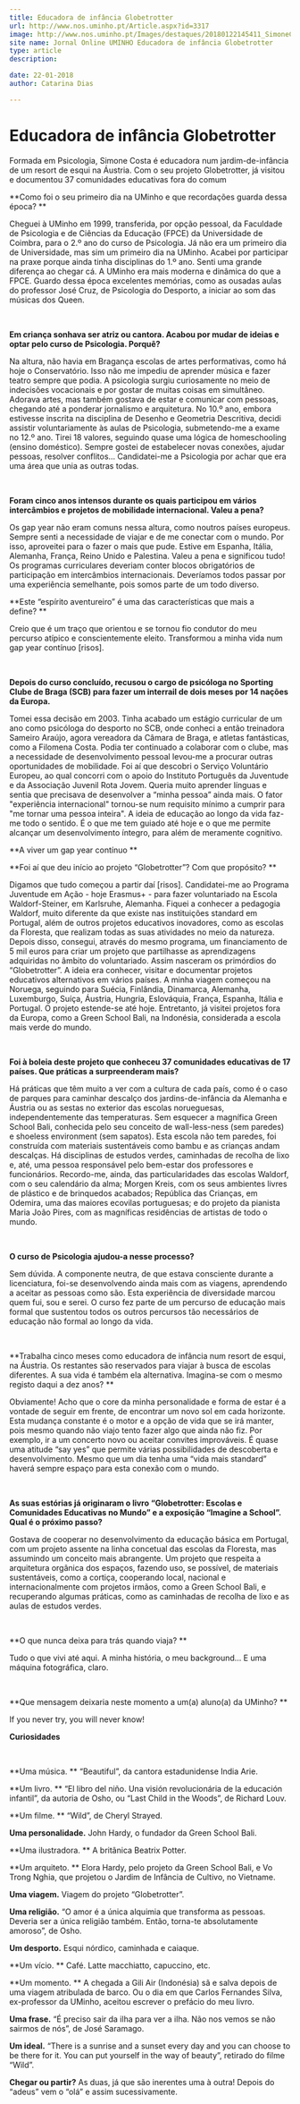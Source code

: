 ```yaml
---
title: Educadora de infância Globetrotter
url: http://www.nos.uminho.pt/Article.aspx?id=3317
image: http://www.nos.uminho.pt/Images/destaques/20180122145411_SimoneCostaesta.jpg
site name: Jornal Online UMINHO Educadora de infância Globetrotter
type: article
description: 

date: 22-01-2018
author: Catarina Dias

---
```

# Educadora de infância Globetrotter


  

Formada em Psicologia, Simone Costa é educadora num jardim-de-infância de um resort de esqui na Áustria. Com o seu projeto Globetrotter, já visitou e documentou 37 comunidades educativas fora do comum

**Como foi o seu primeiro dia na UMinho e que recordações guarda dessa época? ** 

Cheguei à UMinho em 1999, transferida, por opção pessoal, da Faculdade de Psicologia e de Ciências da Educação (FPCE) da Universidade de Coimbra, para o 2.º ano do curso de Psicologia. Já não era um primeiro dia de Universidade, mas sim um primeiro dia na UMinho. Acabei por participar na praxe porque ainda tinha disciplinas do 1.º ano. Senti uma grande diferença ao chegar cá. A UMinho era mais moderna e dinâmica do que a FPCE. Guardo dessa época excelentes memórias, como as ousadas aulas do professor José Cruz, de Psicologia do Desporto, a iniciar ao som das músicas dos Queen.

 

**Em criança sonhava ser atriz ou cantora. Acabou por mudar de ideias e optar pelo curso de Psicologia. Porquê?** 

Na altura, não havia em Bragança escolas de artes performativas, como há hoje o Conservatório. Isso não me impediu de aprender música e fazer teatro sempre que podia. A psicologia surgiu curiosamente no meio de indecisões vocacionais e por gostar de muitas coisas em simultâneo. Adorava artes, mas também gostava de estar e comunicar com pessoas, chegando até a ponderar jornalismo e arquitetura. No 10.º ano, embora estivesse inscrita na disciplina de Desenho e Geometria Descritiva, decidi assistir voluntariamente às aulas de Psicologia, submetendo-me a exame no 12.º ano. Tirei 18 valores, seguindo quase uma lógica de homeschooling (ensino doméstico). Sempre gostei de estabelecer novas conexões, ajudar pessoas, resolver conflitos… Candidatei-me a Psicologia por achar que era uma área que unia as outras todas.

 

**Foram cinco anos intensos durante os quais participou em vários intercâmbios e projetos de mobilidade internacional. Valeu a pena?** 

Os gap year não eram comuns nessa altura, como noutros países europeus. Sempre senti a necessidade de viajar e de me conectar com o mundo. Por isso, aproveitei para o fazer o mais que pude. Estive em Espanha, Itália, Alemanha, França, Reino Unido e Palestina. Valeu a pena e significou tudo! Os programas curriculares deveriam conter blocos obrigatórios de participação em intercâmbios internacionais. Deveríamos todos passar por uma experiência semelhante, pois somos parte de um todo diverso.

**Este “espírito aventureiro” é uma das características que mais a define? ** 

Creio que é um traço que orientou e se tornou fio condutor do meu percurso atípico e conscientemente eleito. Transformou a minha vida num gap year contínuo [risos]. 

 

**Depois do curso concluído, recusou o cargo de psicóloga no Sporting Clube de Braga (SCB) para fazer um interrail de dois meses por 14 nações da Europa.** 

Tomei essa decisão em 2003. Tinha acabado um estágio curricular de um ano como psicóloga do desporto no SCB, onde conheci a então treinadora Sameiro Araújo, agora vereadora da Câmara de Braga, e atletas fantásticas, como a Filomena Costa. Podia ter continuado a colaborar com o clube, mas a necessidade de desenvolvimento pessoal levou-me a procurar outras oportunidades de mobilidade. Foi aí que descobri o Serviço Voluntário Europeu, ao qual concorri com o apoio do Instituto Português da Juventude e da Associação Juvenil Rota Jovem. Queria muito aprender línguas e sentia que precisava de desenvolver a “minha pessoa” ainda mais. O fator "experiência internacional" tornou-se num requisito mínimo a cumprir para "me tornar uma pessoa inteira". A ideia de educação ao longo da vida faz-me todo o sentido. É o que me tem guiado até hoje e o que me permite alcançar um desenvolvimento íntegro, para além de meramente cognitivo.

**A viver um gap year contínuo ** 
 

**Foi aí que deu início ao projeto “Globetrotter”? Com que propósito? ** 

Digamos que tudo começou a partir daí [risos]. Candidatei-me ao Programa Juventude em Ação - hoje Erasmus+ - para fazer voluntariado na Escola Waldorf-Steiner, em Karlsruhe, Alemanha. Fiquei a conhecer a pedagogia Waldorf, muito diferente da que existe nas instituições standard em Portugal, além de outros projetos educativos inovadores, como as escolas da Floresta, que realizam todas as suas atividades no meio da natureza. Depois disso, consegui, através do mesmo programa, um financiamento de 5 mil euros para criar um projeto que partilhasse as aprendizagens adquiridas no âmbito do voluntariado. Assim nasceram os primórdios do “Globetrotter”. A ideia era conhecer, visitar e documentar projetos educativos alternativos em vários países. A minha viagem começou na Noruega, seguindo para Suécia, Finlândia, Dinamarca, Alemanha, Luxemburgo, Suíça, Áustria, Hungria, Eslováquia, França, Espanha, Itália e Portugal. O projeto estende-se até hoje. Entretanto, já visitei projetos fora da Europa, como a Green School Bali, na Indonésia, considerada a escola mais verde do mundo.

 

**Foi à boleia deste projeto que conheceu 37 comunidades educativas de 17 países. Que práticas a surpreenderam mais?** 

Há práticas que têm muito a ver com a cultura de cada país, como é o caso de parques para caminhar descalço dos jardins-de-infância da Alemanha e Áustria ou as sestas no exterior das escolas norueguesas, independentemente das temperaturas. Sem esquecer a magnífica Green School Bali, conhecida pelo seu conceito de wall-less-ness (sem paredes) e shoeless environment (sem sapatos). Esta escola não tem paredes, foi construída com materiais sustentáveis como bambu e as crianças andam descalças. Há disciplinas de estudos verdes, caminhadas de recolha de lixo e, até, uma pessoa responsável pelo bem-estar dos professores e funcionários. Recordo-me, ainda, das particularidades das escolas Waldorf, com o seu calendário da alma; Morgen Kreis, com os seus ambientes livres de plástico e de brinquedos acabados; República das Crianças, em Odemira, uma das maiores ecovilas portuguesas; e do projeto da pianista Maria João Pires, com as magníficas residências de artistas de todo o mundo.

 

**O curso de Psicologia ajudou-a nesse processo?** 

Sem dúvida. A componente neutra, de que estava consciente durante a licenciatura, foi-se desenvolvendo ainda mais com as viagens, aprendendo a aceitar as pessoas como são. Esta experiência de diversidade marcou quem fui, sou e serei. O curso fez parte de um percurso de educação mais formal que sustentou todos os outros percursos tão necessários de educação não formal ao longo da vida.

 

**Trabalha cinco meses como educadora de infância num resort de esqui, na Áustria. Os restantes são reservados para viajar à busca de escolas diferentes. A sua vida é também ela alternativa. Imagina-se com o mesmo registo daqui a dez anos? ** 

Obviamente! Acho que o core da minha personalidade e forma de estar é a vontade de seguir em frente, de encontrar um novo sol em cada horizonte. Esta mudança constante é o motor e a opção de vida que se irá manter, pois mesmo quando não viajo tento fazer algo que ainda não fiz. Por exemplo, ir a um concerto novo ou aceitar convites improváveis. É quase uma atitude “say yes” que permite várias possibilidades de descoberta e desenvolvimento. Mesmo que um dia tenha uma “vida mais standard” haverá sempre espaço para esta conexão com o mundo.

 

**As suas estórias já originaram o livro “Globetrotter: Escolas e Comunidades Educativas no Mundo” e a exposição “Imagine a School”. Qual é o próximo passo?** 

Gostava de cooperar no desenvolvimento da educação básica em Portugal, com um projeto assente na linha concetual das escolas da Floresta, mas assumindo um conceito mais abrangente. Um projeto que respeita a arquitetura orgânica dos espaços, fazendo uso, se possível, de materiais sustentáveis, como a cortiça, cooperando local, nacional e internacionalmente com projetos irmãos, como a Green School Bali, e recuperando algumas práticas, como as caminhadas de recolha de lixo e as aulas de estudos verdes.

 

**O que nunca deixa para trás quando viaja? ** 

Tudo o que vivi até aqui. A minha história, o meu background… E uma máquina fotográfica, claro.

 

**Que mensagem deixaria neste momento a um(a) aluno(a) da UMinho? ** 

If you never try, you will never know!

**Curiosidades** 

 

**Uma música. ** “Beautiful”, da cantora estadunidense India Arie.

**Um livro. ** “El libro del niño. Una visión revolucionária de la educación infantil”, da autoria de Osho, ou “Last Child in the Woods”, de Richard Louv. 

**Um filme. ** “Wild”, de Cheryl Strayed.

**Uma personalidade.**  John Hardy, o fundador da Green School Bali.

**Uma ilustradora. ** A britânica Beatrix Potter.

**Um arquiteto. ** Elora Hardy, pelo projeto da Green School Bali, e Vo Trong Nghia, que projetou o Jardim de Infância de Cultivo, no Vietname.

**Uma viagem.**  Viagem do projeto “Globetrotter”.

**Uma religião.**  “O amor é a única alquimia que transforma as pessoas. Deveria ser a única religião também. Então, torna-te absolutamente amoroso”, de Osho.

**Um desporto.**  Esqui nórdico, caminhada e caiaque.

**Um vício. ** Café. Latte macchiatto, capuccino, etc. 

**Um momento. ** A chegada a Gili Air (Indonésia) sã e salva depois de uma viagem atribulada de barco. Ou o dia em que Carlos Fernandes Silva, ex-professor da UMinho, aceitou escrever o prefácio do meu livro.

**Uma frase.**  “É preciso sair da ilha para ver a ilha. Não nos vemos se não sairmos de nós”, de José Saramago.

**Um ideal.**  “There is a sunrise and a sunset every day and you can choose to be there for it. You can put yourself in the way of beauty”, retirado do filme “Wild”.

**Chegar ou partir?**  As duas, já que são inerentes uma à outra! Depois do “adeus” vem o “olá” e assim sucessivamente.
 

 

